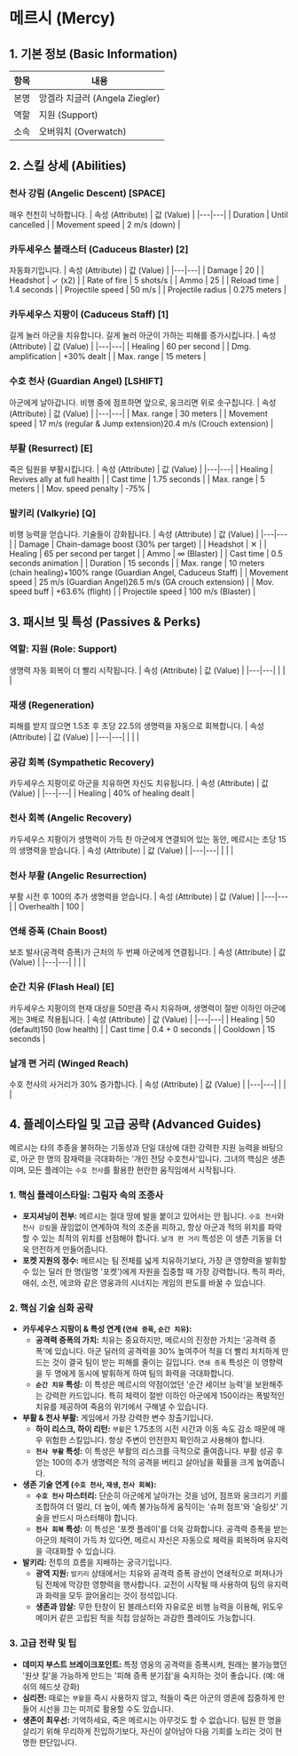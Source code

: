 # 메르시 (Mercy)

## 1. 기본 정보 (Basic Information)

| 항목 | 내용                           |
| ---- | ------------------------------ |
| 본명 | 앙겔라 치글러 (Angela Ziegler) |
| 역할 | 지원 (Support)                 |
| 소속 | 오버워치 (Overwatch)           |

## 2. 스킬 상세 (Abilities)

### 천사 강림 (Angelic Descent) [SPACE]

매우 천천히 낙하합니다.
| 속성 (Attribute) | 값 (Value) |
|---|---|
| Duration | Until cancelled |
| Movement speed | 2 m/s (down) |

### 카두세우스 블래스터 (Caduceus Blaster) [2]

자동화기입니다.
| 속성 (Attribute) | 값 (Value) |
|---|---|
| Damage | 20 |
| Headshot | ✓ (x2) |
| Rate of fire | 5 shots/s |
| Ammo | 25 |
| Reload time | 1.4 seconds |
| Projectile speed | 50 m/s |
| Projectile radius | 0.275 meters |

### 카두세우스 지팡이 (Caduceus Staff) [1]

길게 눌러 아군을 치유합니다. 길게 눌러 아군이 가하는 피해를 증가시킵니다.
| 속성 (Attribute) | 값 (Value) |
|---|---|
| Healing | 60 per second |
| Dmg. amplification | +30% dealt |
| Max. range | 15 meters |

### 수호 천사 (Guardian Angel) [LSHIFT]

아군에게 날아갑니다. 비행 중에 점프하면 앞으로, 웅크리면 위로 솟구칩니다.
| 속성 (Attribute) | 값 (Value) |
|---|---|
| Max. range | 30 meters |
| Movement speed | 17 m/s (regular & Jump extension)20.4 m/s (Crouch extension) |

### 부활 (Resurrect) [E]

죽은 팀원을 부활시킵니다.
| 속성 (Attribute) | 값 (Value) |
|---|---|
| Healing | Revives ally at full health |
| Cast time | 1.75 seconds |
| Max. range | 5 meters |
| Mov. speed penalty | -75% |

### 발키리 (Valkyrie) [Q]

비행 능력을 얻습니다. 기술들이 강화됩니다.
| 속성 (Attribute) | 값 (Value) |
|---|---|
| Damage | Chain-damage boost (30% per target) |
| Headshot | ✕ |
| Healing | 65 per second per target |
| Ammo | ∞ (Blaster) |
| Cast time | 0.5 seconds animation |
| Duration | 15 seconds |
| Max. range | 10 meters (chain healing)+100% range (Guardian Angel, Caduceus Staff) |
| Movement speed | 25 m/s (Guardian Angel)26.5 m/s (GA crouch extension) |
| Mov. speed buff | +63.6% (flight) |
| Projectile speed | 100 m/s (Blaster) |

## 3. 패시브 및 특성 (Passives & Perks)

### 역할: 지원 (Role: Support)

생명력 자동 회복이 더 빨리 시작됩니다.
| 속성 (Attribute) | 값 (Value) |
|---|---|
| | |

### 재생 (Regeneration)

피해를 받지 않으면 1.5초 후 초당 22.5의 생명력을 자동으로 회복합니다.
| 속성 (Attribute) | 값 (Value) |
|---|---|
| | |

### 공감 회복 (Sympathetic Recovery)

카두세우스 지팡이로 아군을 치유하면 자신도 치유됩니다.
| 속성 (Attribute) | 값 (Value) |
|---|---|
| Healing | 40% of healing dealt |

### 천사 회복 (Angelic Recovery)

카두세우스 지팡이가 생명력이 가득 찬 아군에게 연결되어 있는 동안, 메르시는 초당 15의 생명력을 받습니다.
| 속성 (Attribute) | 값 (Value) |
|---|---|
| | |

### 천사 부활 (Angelic Resurrection)

부활 시전 후 100의 추가 생명력을 얻습니다.
| 속성 (Attribute) | 값 (Value) |
|---|---|
| Overhealth | 100 |

### 연쇄 증폭 (Chain Boost)

보조 발사(공격력 증폭)가 근처의 두 번째 아군에게 연결됩니다.
| 속성 (Attribute) | 값 (Value) |
|---|---|
| | |

### 순간 치유 (Flash Heal) [E]

카두세우스 지팡이의 현재 대상을 50만큼 즉시 치유하며, 생명력이 절반 이하인 아군에게는 3배로 적용됩니다.
| 속성 (Attribute) | 값 (Value) |
|---|---|
| Healing | 50 (default)150 (low health) |
| Cast time | 0.4 + 0 seconds |
| Cooldown | 15 seconds |

### 날개 편 거리 (Winged Reach)

수호 천사의 사거리가 30% 증가합니다.
| 속성 (Attribute) | 값 (Value) |
|---|---|
| | |

## 4. 플레이스타일 및 고급 공략 (Advanced Guides)

메르시는 타의 추종을 불허하는 기동성과 단일 대상에 대한 강력한 지원 능력을 바탕으로, 아군 한 명의 잠재력을 극대화하는 '개인 전담 수호천사'입니다. 그녀의 핵심은 생존이며, 모든 플레이는 `수호 천사`를 활용한 현란한 움직임에서 시작됩니다.

### **1. 핵심 플레이스타일: 그림자 속의 조종사**

- **포지셔닝이 전부:** 메르시는 절대 땅에 발을 붙이고 있어서는 안 됩니다. `수호 천사`와 `천사 강림`을 끊임없이 연계하여 적의 조준을 피하고, 항상 아군과 적의 위치를 파악할 수 있는 최적의 위치를 선점해야 합니다. `날개 편 거리` 특성은 이 생존 기동을 더욱 안전하게 만들어줍니다.
- **포켓 지원의 정수:** 메르시는 팀 전체를 넓게 치유하기보다, 가장 큰 영향력을 발휘할 수 있는 딜러 한 명(일명 '포켓')에게 자원을 집중할 때 가장 강력합니다. 특히 파라, 애쉬, 소전, 에코와 같은 영웅과의 시너지는 게임의 판도를 바꿀 수 있습니다.

### **2. 핵심 기술 심화 공략**

- **카두세우스 지팡이 & 특성 연계 (`연쇄 증폭`, `순간 치유`):**
  - **공격력 증폭의 가치:** 치유는 중요하지만, 메르시의 진정한 가치는 '공격력 증폭'에 있습니다. 아군 딜러의 공격력을 30% 높여주어 적을 더 빨리 처치하게 만드는 것이 결국 팀이 받는 피해를 줄이는 길입니다. `연쇄 증폭` 특성은 이 영향력을 두 명에게 동시에 발휘하게 하여 팀의 화력을 극대화합니다.
  - **`순간 치유` 특성:** 이 특성은 메르시의 약점이었던 '순간 세이브 능력'을 보완해주는 강력한 카드입니다. 특히 체력이 절반 이하인 아군에게 150이라는 폭발적인 치유를 제공하여 죽음의 위기에서 구해낼 수 있습니다.
- **부활 & 천사 부활:** 게임에서 가장 강력한 변수 창출기입니다.
  - **하이 리스크, 하이 리턴:** `부활`은 1.75초의 시전 시간과 이동 속도 감소 때문에 매우 위험한 스킬입니다. 항상 주변이 안전한지 확인하고 사용해야 합니다.
  - **`천사 부활` 특성:** 이 특성은 부활의 리스크를 극적으로 줄여줍니다. 부활 성공 후 얻는 100의 추가 생명력은 적의 공격을 버티고 살아남을 확률을 크게 높여줍니다.
- **생존 기술 연계 (`수호 천사`, `재생`, `천사 회복`):**
  - **`수호 천사` 마스터리:** 단순히 아군에게 날아가는 것을 넘어, 점프와 웅크리기 키를 조합하여 더 멀리, 더 높이, 예측 불가능하게 움직이는 '슈퍼 점프'와 '슬링샷' 기술을 반드시 마스터해야 합니다.
  - **`천사 회복` 특성:** 이 특성은 '포켓 플레이'를 더욱 강화합니다. 공격력 증폭을 받는 아군의 체력이 가득 차 있다면, 메르시 자신은 자동으로 체력을 회복하며 유지력을 극대화할 수 있습니다.
- **발키리:** 전투의 흐름을 지배하는 궁극기입니다.
  - **광역 지원:** `발키리` 상태에서는 치유와 공격력 증폭 광선이 연쇄적으로 퍼져나가 팀 전체에 막강한 영향력을 행사합니다. 교전이 시작될 때 사용하여 팀의 유지력과 화력을 모두 끌어올리는 것이 정석입니다.
  - **생존과 암살:** 무한 탄창이 된 블래스터와 자유로운 비행 능력을 이용해, 위도우메이커 같은 고립된 적을 직접 암살하는 과감한 플레이도 가능합니다.

### **3. 고급 전략 및 팁**

- **데미지 부스트 브레이크포인트:** 특정 영웅의 공격력을 증폭시켜, 원래는 불가능했던 '원샷 킬'을 가능하게 만드는 '피해 증폭 분기점'을 숙지하는 것이 좋습니다. (예: 애쉬의 헤드샷 강화)
- **심리전:** 때로는 `부활`을 즉시 사용하지 않고, 적들이 죽은 아군의 영혼에 집중하게 만들어 시선을 끄는 미끼로 활용할 수도 있습니다.
- **생존이 최우선:** 기억하세요, 죽은 메르시는 아무것도 할 수 없습니다. 팀원 한 명을 살리기 위해 무리하게 진입하기보다, 자신이 살아남아 다음 기회를 노리는 것이 현명한 판단입니다.
